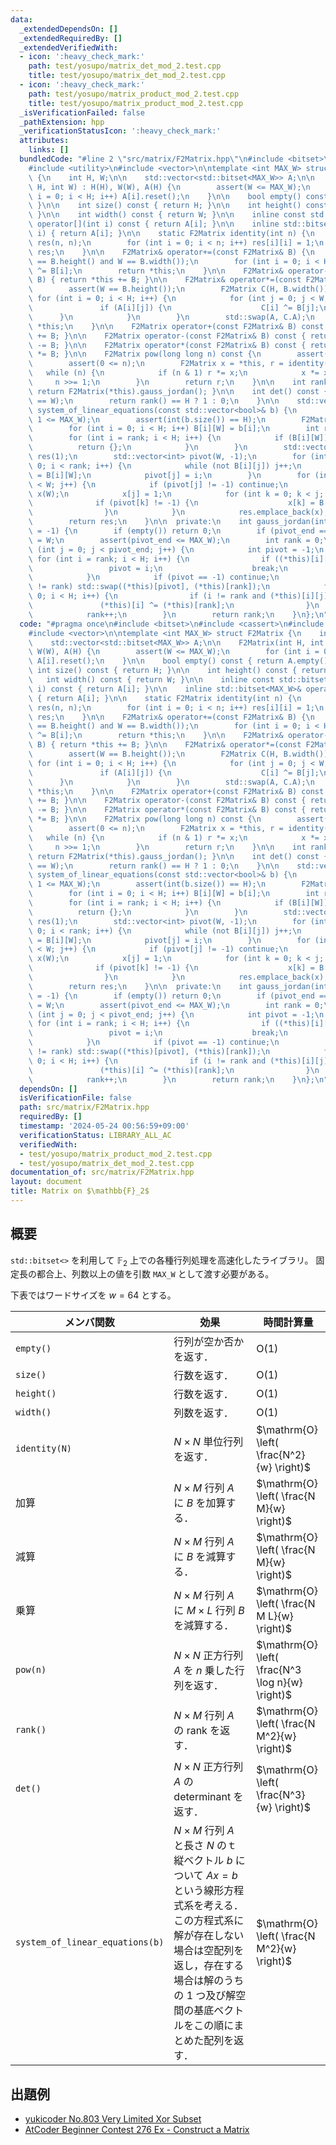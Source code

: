 ```yaml
---
data:
  _extendedDependsOn: []
  _extendedRequiredBy: []
  _extendedVerifiedWith:
  - icon: ':heavy_check_mark:'
    path: test/yosupo/matrix_det_mod_2.test.cpp
    title: test/yosupo/matrix_det_mod_2.test.cpp
  - icon: ':heavy_check_mark:'
    path: test/yosupo/matrix_product_mod_2.test.cpp
    title: test/yosupo/matrix_product_mod_2.test.cpp
  _isVerificationFailed: false
  _pathExtension: hpp
  _verificationStatusIcon: ':heavy_check_mark:'
  attributes:
    links: []
  bundledCode: "#line 2 \"src/matrix/F2Matrix.hpp\"\n#include <bitset>\n#include <cassert>\n\
    #include <utility>\n#include <vector>\n\ntemplate <int MAX_W> struct F2Matrix\
    \ {\n    int H, W;\n\n    std::vector<std::bitset<MAX_W>> A;\n\n    F2Matrix(int\
    \ H, int W) : H(H), W(W), A(H) {\n        assert(W <= MAX_W);\n        for (int\
    \ i = 0; i < H; i++) A[i].reset();\n    }\n\n    bool empty() const { return A.empty();\
    \ }\n\n    int size() const { return H; }\n\n    int height() const { return H;\
    \ }\n\n    int width() const { return W; }\n\n    inline const std::bitset<MAX_W>&\
    \ operator[](int i) const { return A[i]; }\n\n    inline std::bitset<MAX_W>& operator[](int\
    \ i) { return A[i]; }\n\n    static F2Matrix identity(int n) {\n        F2Matrix\
    \ res(n, n);\n        for (int i = 0; i < n; i++) res[i][i] = 1;\n        return\
    \ res;\n    }\n\n    F2Matrix& operator+=(const F2Matrix& B) {\n        assert(H\
    \ == B.height() and W == B.width());\n        for (int i = 0; i < H; i++) (*this)[i]\
    \ ^= B[i];\n        return *this;\n    }\n\n    F2Matrix& operator-=(const F2Matrix&\
    \ B) { return *this += B; }\n\n    F2Matrix& operator*=(const F2Matrix& B) {\n\
    \        assert(W == B.height());\n        F2Matrix C(H, B.width());\n       \
    \ for (int i = 0; i < H; i++) {\n            for (int j = 0; j < W; j++) {\n \
    \               if (A[i][j]) {\n                    C[i] ^= B[j];\n          \
    \      }\n            }\n        }\n        std::swap(A, C.A);\n        return\
    \ *this;\n    }\n\n    F2Matrix operator+(const F2Matrix& B) const { return F2Matrix(*this)\
    \ += B; }\n\n    F2Matrix operator-(const F2Matrix& B) const { return F2Matrix(*this)\
    \ -= B; }\n\n    F2Matrix operator*(const F2Matrix& B) const { return F2Matrix(*this)\
    \ *= B; }\n\n    F2Matrix pow(long long n) const {\n        assert(H == W);\n\
    \        assert(0 <= n);\n        F2Matrix x = *this, r = identity(H);\n     \
    \   while (n) {\n            if (n & 1) r *= x;\n            x *= x;\n       \
    \     n >>= 1;\n        }\n        return r;\n    }\n\n    int rank() const {\
    \ return F2Matrix(*this).gauss_jordan(); }\n\n    int det() const {\n        assert(H\
    \ == W);\n        return rank() == H ? 1 : 0;\n    }\n\n    std::vector<std::bitset<MAX_W>>\
    \ system_of_linear_equations(const std::vector<bool>& b) {\n        assert(W +\
    \ 1 <= MAX_W);\n        assert(int(b.size()) == H);\n        F2Matrix B(*this);\n\
    \        for (int i = 0; i < H; i++) B[i][W] = b[i];\n        int rank = B.gauss_jordan(W);\n\
    \        for (int i = rank; i < H; i++) {\n            if (B[i][W]) {\n      \
    \          return {};\n            }\n        }\n        std::vector<std::bitset<MAX_W>>\
    \ res(1);\n        std::vector<int> pivot(W, -1);\n        for (int i = 0, j =\
    \ 0; i < rank; i++) {\n            while (not B[i][j]) j++;\n            res[0][j]\
    \ = B[i][W];\n            pivot[j] = i;\n        }\n        for (int j = 0; j\
    \ < W; j++) {\n            if (pivot[j] != -1) continue;\n            std::bitset<MAX_W>\
    \ x(W);\n            x[j] = 1;\n            for (int k = 0; k < j; k++) {\n  \
    \              if (pivot[k] != -1) {\n                    x[k] = B[pivot[k]][j];\n\
    \                }\n            }\n            res.emplace_back(x);\n        }\n\
    \        return res;\n    }\n\n  private:\n    int gauss_jordan(int pivot_end\
    \ = -1) {\n        if (empty()) return 0;\n        if (pivot_end == -1) pivot_end\
    \ = W;\n        assert(pivot_end <= MAX_W);\n        int rank = 0;\n        for\
    \ (int j = 0; j < pivot_end; j++) {\n            int pivot = -1;\n           \
    \ for (int i = rank; i < H; i++) {\n                if ((*this)[i][j]) {\n   \
    \                 pivot = i;\n                    break;\n                }\n\
    \            }\n            if (pivot == -1) continue;\n            if (pivot\
    \ != rank) std::swap((*this)[pivot], (*this)[rank]);\n            for (int i =\
    \ 0; i < H; i++) {\n                if (i != rank and (*this)[i][j]) {\n     \
    \               (*this)[i] ^= (*this)[rank];\n                }\n            }\n\
    \            rank++;\n        }\n        return rank;\n    }\n};\n"
  code: "#pragma once\n#include <bitset>\n#include <cassert>\n#include <utility>\n\
    #include <vector>\n\ntemplate <int MAX_W> struct F2Matrix {\n    int H, W;\n\n\
    \    std::vector<std::bitset<MAX_W>> A;\n\n    F2Matrix(int H, int W) : H(H),\
    \ W(W), A(H) {\n        assert(W <= MAX_W);\n        for (int i = 0; i < H; i++)\
    \ A[i].reset();\n    }\n\n    bool empty() const { return A.empty(); }\n\n   \
    \ int size() const { return H; }\n\n    int height() const { return H; }\n\n \
    \   int width() const { return W; }\n\n    inline const std::bitset<MAX_W>& operator[](int\
    \ i) const { return A[i]; }\n\n    inline std::bitset<MAX_W>& operator[](int i)\
    \ { return A[i]; }\n\n    static F2Matrix identity(int n) {\n        F2Matrix\
    \ res(n, n);\n        for (int i = 0; i < n; i++) res[i][i] = 1;\n        return\
    \ res;\n    }\n\n    F2Matrix& operator+=(const F2Matrix& B) {\n        assert(H\
    \ == B.height() and W == B.width());\n        for (int i = 0; i < H; i++) (*this)[i]\
    \ ^= B[i];\n        return *this;\n    }\n\n    F2Matrix& operator-=(const F2Matrix&\
    \ B) { return *this += B; }\n\n    F2Matrix& operator*=(const F2Matrix& B) {\n\
    \        assert(W == B.height());\n        F2Matrix C(H, B.width());\n       \
    \ for (int i = 0; i < H; i++) {\n            for (int j = 0; j < W; j++) {\n \
    \               if (A[i][j]) {\n                    C[i] ^= B[j];\n          \
    \      }\n            }\n        }\n        std::swap(A, C.A);\n        return\
    \ *this;\n    }\n\n    F2Matrix operator+(const F2Matrix& B) const { return F2Matrix(*this)\
    \ += B; }\n\n    F2Matrix operator-(const F2Matrix& B) const { return F2Matrix(*this)\
    \ -= B; }\n\n    F2Matrix operator*(const F2Matrix& B) const { return F2Matrix(*this)\
    \ *= B; }\n\n    F2Matrix pow(long long n) const {\n        assert(H == W);\n\
    \        assert(0 <= n);\n        F2Matrix x = *this, r = identity(H);\n     \
    \   while (n) {\n            if (n & 1) r *= x;\n            x *= x;\n       \
    \     n >>= 1;\n        }\n        return r;\n    }\n\n    int rank() const {\
    \ return F2Matrix(*this).gauss_jordan(); }\n\n    int det() const {\n        assert(H\
    \ == W);\n        return rank() == H ? 1 : 0;\n    }\n\n    std::vector<std::bitset<MAX_W>>\
    \ system_of_linear_equations(const std::vector<bool>& b) {\n        assert(W +\
    \ 1 <= MAX_W);\n        assert(int(b.size()) == H);\n        F2Matrix B(*this);\n\
    \        for (int i = 0; i < H; i++) B[i][W] = b[i];\n        int rank = B.gauss_jordan(W);\n\
    \        for (int i = rank; i < H; i++) {\n            if (B[i][W]) {\n      \
    \          return {};\n            }\n        }\n        std::vector<std::bitset<MAX_W>>\
    \ res(1);\n        std::vector<int> pivot(W, -1);\n        for (int i = 0, j =\
    \ 0; i < rank; i++) {\n            while (not B[i][j]) j++;\n            res[0][j]\
    \ = B[i][W];\n            pivot[j] = i;\n        }\n        for (int j = 0; j\
    \ < W; j++) {\n            if (pivot[j] != -1) continue;\n            std::bitset<MAX_W>\
    \ x(W);\n            x[j] = 1;\n            for (int k = 0; k < j; k++) {\n  \
    \              if (pivot[k] != -1) {\n                    x[k] = B[pivot[k]][j];\n\
    \                }\n            }\n            res.emplace_back(x);\n        }\n\
    \        return res;\n    }\n\n  private:\n    int gauss_jordan(int pivot_end\
    \ = -1) {\n        if (empty()) return 0;\n        if (pivot_end == -1) pivot_end\
    \ = W;\n        assert(pivot_end <= MAX_W);\n        int rank = 0;\n        for\
    \ (int j = 0; j < pivot_end; j++) {\n            int pivot = -1;\n           \
    \ for (int i = rank; i < H; i++) {\n                if ((*this)[i][j]) {\n   \
    \                 pivot = i;\n                    break;\n                }\n\
    \            }\n            if (pivot == -1) continue;\n            if (pivot\
    \ != rank) std::swap((*this)[pivot], (*this)[rank]);\n            for (int i =\
    \ 0; i < H; i++) {\n                if (i != rank and (*this)[i][j]) {\n     \
    \               (*this)[i] ^= (*this)[rank];\n                }\n            }\n\
    \            rank++;\n        }\n        return rank;\n    }\n};\n"
  dependsOn: []
  isVerificationFile: false
  path: src/matrix/F2Matrix.hpp
  requiredBy: []
  timestamp: '2024-05-24 00:56:59+09:00'
  verificationStatus: LIBRARY_ALL_AC
  verifiedWith:
  - test/yosupo/matrix_product_mod_2.test.cpp
  - test/yosupo/matrix_det_mod_2.test.cpp
documentation_of: src/matrix/F2Matrix.hpp
layout: document
title: Matrix on $\mathbb{F}_2$
---
```


## 概要
`std::bitset<>` を利用して $\mathbb{F}_2$ 上での各種行列処理を高速化したライブラリ。
固定長の都合上、列数以上の値を引数 `MAX_W` として渡す必要がある。

下表ではワードサイズを $w = 64$ とする。

| メンバ関数                      | 効果                                                                                                                                                                                                                                   | 時間計算量                                       |
| ------------------------------- | -------------------------------------------------------------------------------------------------------------------------------------------------------------------------------------------------------------------------------------- | ------------------------------------------------ |
| `empty()`                       | 行列が空か否かを返す．                                                                                                                                                                                                                 | $\mathrm{O}(1)$                                  |
| `size()`                        | 行数を返す．                                                                                                                                                                                                                           | $\mathrm{O}(1)$                                  |
| `height()`                      | 行数を返す．                                                                                                                                                                                                                           | $\mathrm{O}(1)$                                  |
| `width()`                       | 列数を返す．                                                                                                                                                                                                                           | $\mathrm{O}(1)$                                  |
| `identity(N)`                   | $N \times N$ 単位行列を返す．                                                                                                                                                                                                          | $\mathrm{O} \left( \frac{N^2}{w} \right)$        |
| 加算                            | $N \times M$ 行列 $A$ に $B$ を加算する．                                                                                                                                                                                              | $\mathrm{O} \left( \frac{N M}{w} \right)$        |
| 減算                            | $N \times M$ 行列 $A$ に $B$ を減算する．                                                                                                                                                                                              | $\mathrm{O} \left( \frac{N M}{w} \right)$        |
| 乗算                            | $N \times M$ 行列 $A$ に $M \times L$ 行列 $B$ を減算する．                                                                                                                                                                            | $\mathrm{O} \left( \frac{N M L}{w} \right)$      |
| `pow(n)`                        | $N \times N$ 正方行列 $A$ を $n$ 乗した行列を返す．                                                                                                                                                                                    | $\mathrm{O} \left( \frac{N^3 \log n}{w} \right)$ |
| `rank()`                        | $N \times M$ 行列 $A$ の rank を返す．                                                                                                                                                                                                 | $\mathrm{O} \left( \frac{N M^2}{w} \right)$      |
| `det()`                         | $N \times N$ 正方行列 $A$ の determinant を返す．                                                                                                                                                                                      | $\mathrm{O} \left( \frac{N^3}{w} \right)$        |
| `system_of_linear_equations(b)` | $N \times M$ 行列 $A$ と長さ $N$ のｔ縦ベクトル $b$ について $A x = b$ という線形方程式系を考える．この方程式系に解が存在しない場合は空配列を返し，存在する場合は解のうちの 1 つ及び解空間の基底ベクトルをこの順にまとめた配列を返す． | $\mathrm{O} \left( \frac{N M^2}{w} \right)$      |


## 出題例
- [yukicoder No.803 Very Limited Xor Subset](https://yukicoder.me/problems/no/803)
- [AtCoder Beginner Contest 276 Ex - Construct a Matrix](https://atcoder.jp/contests/abc276/tasks/abc276_h)